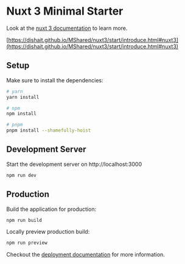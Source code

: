 # Nuxt 3 Minimal Starter

Look at the [nuxt 3 documentation](https://v3.nuxtjs.org) to learn more.

[https://dishait.github.io/MShared/nuxt3/start/introduce.html#nuxt3](https://dishait.github.io/MShared/nuxt3/start/introduce.html#nuxt3)

## Setup

Make sure to install the dependencies:

```bash
# yarn
yarn install

# npm
npm install

# pnpm
pnpm install --shamefully-hoist
```

## Development Server

Start the development server on http://localhost:3000

```bash
npm run dev
```

## Production

Build the application for production:

```bash
npm run build
```

Locally preview production build:

```bash
npm run preview
```

Checkout the [deployment documentation](https://v3.nuxtjs.org/guide/deploy/presets) for more information.
